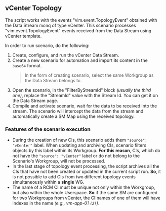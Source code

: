 ## vCenter Topology

The script works with the events "vim.event.TopologyEvent" obtained with the Data Stream monq of type vCenter.
This scenario processes "vim.event.TopologyEvent" events received from the Data Stream using vCenter template.

In order to run scenario, do the following:
1. Create, configure, and run the vCenter Data Stream.
2. Create a new scenario for automation and import its content in the `base64` format.
    > In the form of creating scenario, select the same Workgroup as the Data Stream belongs to.
3. Open the scenario, in the "FilterByStreamId" block *(usually the third one)*, replace the "StreamId" value with the Stream Id. You can get it on the Data Stream page.
4. Compile and activate scenario, wait for the data to be received into the stream. The scenario will intercept the data from the stream and automatically create a SM Map using the received topology.

### Features of the scenario execution

* During the creation of new CIs, this scenario adds them `"source": "vCenter"` label. When updating and archiving CIs, scenario filters objects by this label within its Workgroup. **For this reason**, CIs, which do not have the `"source": "vCenter"` label or do not belong to the Scenario's Workgroup, will not be processed. 
* In the last stage of topology event processing, the script archives all the CIs that have not been created or updated in the current script run. **So**, it is not possible to add CIs from two different topology events simultaneously within a **single** WG.
* The name of a RCM CI must be unique not only within the Workgroup, but also within the whole Userspace. **So** if the same SM are configured for two Workgroups from vCenter, the CI names of one of them will have indexes in the name *(e.g., vm-app-01 `(2)`)*.

